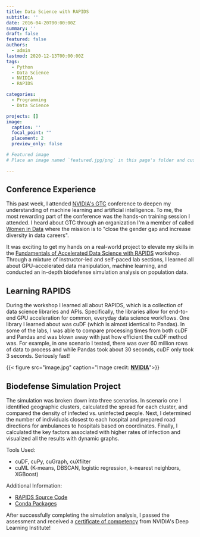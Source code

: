 ```yaml
---
title: Data Science with RAPIDS
subtitle: ''
date: 2016-04-20T00:00:00Z
summary: ''
draft: false
featured: false
authors:
  - admin
lastmod: 2020-12-13T00:00:00Z
tags:
  - Python
  - Data Science
  - NVIDIA
  - RAPIDS

categories:
  - Programming
  - Data Science

projects: []
image:
  caption: ''
  focal_point: ""
  placement: 2
  preview_only: false

# Featured image
# Place an image named `featured.jpg/png` in this page's folder and customize its options here.

---
```


## Conference Experience

This past week, I attended [NVIDIA's GTC](https://www.nvidia.com/en-us/gtc/) conference to deepen my understanding of machine learning and artificial intelligence. To me, the most rewarding part of the conference was the hands-on training session I attended. I heard about GTC through an organization I'm a member of called [Women in Data](https://www.womenindata.org/) where the mission is to "close the gender gap and increase diversity in data careers".

It was exciting to get my hands on a real-world project to elevate my skills in the [Fundamentals of Accelerated Data Science with RAPIDS](https://www.nvidia.com/content/dam/en-zz/Solutions/deep-learning/deep-learning-education/DLI-Workshop-Fundamentals-of-Accelerated-Data-Science-with-RAPIDS.pdf) workshop. Through a mixture of instructor-led and self-paced lab sections, I learned all about GPU-accelerated data manipulation, machine learning, and conducted an in-depth biodefense simulation analysis on population data.

## Learning RAPIDS

During the workshop I learned all about RAPIDS, which is a collection of data science libraries and APIs. Specifically, the libraries allow for end-to-end GPU acceleration for common, everyday data science workflows. One library I learned about was cuDF (which is almost identical to Pandas). In some of the labs, I was able to compare processing times from both cuDF and Pandas and was blown away with just how efficient the cuDF method was. For example, in one scenario I tested, there was over 60 million rows of data to process and while Pandas took about 30 seconds, cuDF only took 3 seconds. Seriously fast!

{{< figure src="image.jpg" caption="Image credit: [**NVIDIA**](https://www.nvidia.com/en-us/deep-learning-ai/software/rapids/Y)">}}

## Biodefense Simulation Project

The simulation was broken down into three scenarios. In scenario one I identified geographic clusters, calculated the spread for each cluster, and compared the density of infected vs. uninfected people. Next, I determined the number of individuals closest to each hospital and prepared road directions for ambulances to hospitals based on coordinates. Finally, I calculated the key factors associated with higher rates of infection and visualized all the results with dynamic graphs.

Tools Used:

* cuDF, cuPy, cuGraph, cuXfilter
* cuML (K-means, DBSCAN, logistic regression, k-nearest neighbors, XGBoost)

Additional Information:

* [RAPIDS Source Code](https://github.com/rapidsai)
* [Conda Packages](https://anaconda.org/rapidsai)

After successfully completing the simulation analysis, I passed the assessment and received a [certificate of competency](https://courses.nvidia.com/certificates/41e25296023f4f01ab2b42339591719c) from NVIDIA's Deep Learning Institute!
